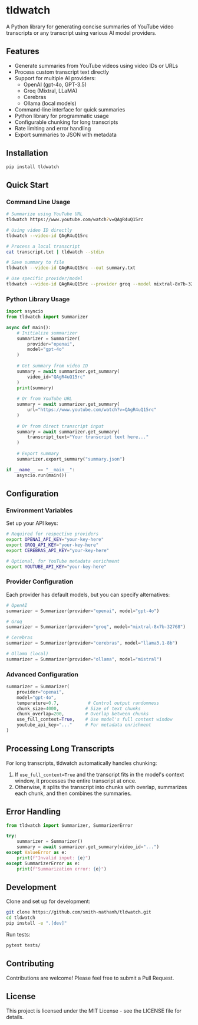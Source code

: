 # tldwatch

A Python library for generating concise summaries of YouTube video transcripts or any transcript using various AI model providers.

## Features

- Generate summaries from YouTube videos using video IDs or URLs
- Process custom transcript text directly
- Support for multiple AI providers:
  - OpenAI (gpt-4o, GPT-3.5)
  - Groq (Mixtral, LLaMA)
  - Cerebras
  - Ollama (local models)
- Command-line interface for quick summaries
- Python library for programmatic usage
- Configurable chunking for long transcripts
- Rate limiting and error handling
- Export summaries to JSON with metadata

## Installation

```bash
pip install tldwatch
```

## Quick Start

### Command Line Usage

```bash
# Summarize using YouTube URL
tldwatch https://www.youtube.com/watch?v=QAgR4uQ15rc

# Using video ID directly
tldwatch --video-id QAgR4uQ15rc

# Process a local transcript
cat transcript.txt | tldwatch --stdin

# Save summary to file
tldwatch --video-id QAgR4uQ15rc --out summary.txt

# Use specific provider/model
tldwatch --video-id QAgR4uQ15rc --provider groq --model mixtral-8x7b-32768
```

### Python Library Usage

```python
import asyncio
from tldwatch import Summarizer

async def main():
    # Initialize summarizer
    summarizer = Summarizer(
        provider="openai",
        model="gpt-4o"
    )
    
    # Get summary from video ID
    summary = await summarizer.get_summary(
        video_id="QAgR4uQ15rc"
    )
    print(summary)
    
    # Or from YouTube URL
    summary = await summarizer.get_summary(
        url="https://www.youtube.com/watch?v=QAgR4uQ15rc"
    )
    
    # Or from direct transcript input
    summary = await summarizer.get_summary(
        transcript_text="Your transcript text here..."
    )
    
    # Export summary
    summarizer.export_summary("summary.json")

if __name__ == "__main__":
    asyncio.run(main())
```

## Configuration

### Environment Variables

Set up your API keys:

```bash
# Required for respective providers
export OPENAI_API_KEY="your-key-here"
export GROQ_API_KEY="your-key-here"
export CEREBRAS_API_KEY="your-key-here"

# Optional, for YouTube metadata enrichment
export YOUTUBE_API_KEY="your-key-here"
```

### Provider Configuration

Each provider has default models, but you can specify alternatives:

```python
# OpenAI
summarizer = Summarizer(provider="openai", model="gpt-4o")

# Groq
summarizer = Summarizer(provider="groq", model="mixtral-8x7b-32768")

# Cerebras
summarizer = Summarizer(provider="cerebras", model="llama3.1-8b")

# Ollama (local)
summarizer = Summarizer(provider="ollama", model="mistral")
```

### Advanced Configuration

```python
summarizer = Summarizer(
    provider="openai",
    model="gpt-4o",
    temperature=0.7,           # Control output randomness
    chunk_size=4000,          # Size of text chunks
    chunk_overlap=200,        # Overlap between chunks
    use_full_context=True,    # Use model's full context window
    youtube_api_key="..."     # For metadata enrichment
)
```

## Processing Long Transcripts

For long transcripts, tldwatch automatically handles chunking:

1. If `use_full_context=True` and the transcript fits in the model's context window, it processes the entire transcript at once.
2. Otherwise, it splits the transcript into chunks with overlap, summarizes each chunk, and then combines the summaries.

## Error Handling

```python
from tldwatch import Summarizer, SummarizerError

try:
    summarizer = Summarizer()
    summary = await summarizer.get_summary(video_id="...")
except ValueError as e:
    print(f"Invalid input: {e}")
except SummarizerError as e:
    print(f"Summarization error: {e}")
```

## Development

Clone and set up for development:

```bash
git clone https://github.com/smith-nathanh/tldwatch.git
cd tldwatch
pip install -e ".[dev]"
```

Run tests:

```bash
pytest tests/
```

## Contributing

Contributions are welcome! Please feel free to submit a Pull Request.

## License

This project is licensed under the MIT License - see the LICENSE file for details.